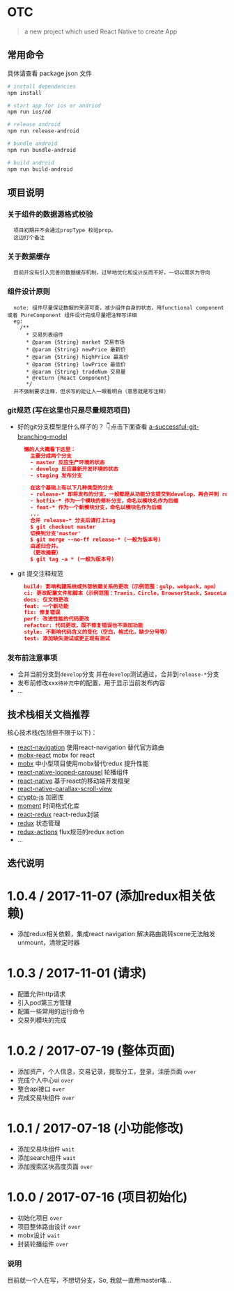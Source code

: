 # OTC

> a new project which used React Native to create App

## 常用命令

具体请查看 package.json 文件

``` bash
# install dependencies
npm install

# start app for ios or andriod
npm run ios/ad

# release android
npm run release-android 

# bundle android
npm run bundle-android 

# build android
npm run build-android

```

## 项目说明

### 关于组件的数据源格式校验

```
  项目初期并不会通过propType 校验prop。
  这边打个备注
```

### 关于数据缓存

```
  目前并没有引入完善的数据缓存机制，过早地优化和设计反而不好，一切以需求为导向
```

### 组件设计原则

```
  note: 组件尽量保证数据的来源可查，减少组件自身的状态，用functional component 或者 PureComponent 组件设计完成尽量把注释写详细
  eg:
    /**
      * 交易列表组件
      * @param {String} market 交易市场 
      * @param {String} newPrice 最新价 
      * @param {String} highPrice 最高价 
      * @param {String} lowPrice 最低价 
      * @param {String} tradeNum 交易量 
      * @return {React Component}
      */
  并不强制要求注释，但求写的能让人一眼看明白（意思就是写注释）
```

### git规范 (写在这里也只是尽量规范项目)
- 好的git分支模型是什么样子的？ 👇点击下面查看
  [a-successful-git-branching-model](http://nvie.com/posts/a-successful-git-branching-model/) 
  ```json
    懒的人大概看下这里：
      主要分成两个分支
      - master 反应生产环境的状态
      - develop 反应最新开发环境的状态
      - staging 发布分支

      在这个基础上有以下几种类型的分支
      - release-* 即将发布的分支，一般都是从功能分支提交到develop，再合并到 release-* 分支。发布前尽量少做修改
      - hotfix-* 作为一个模块的修补分支，命名以模块名作为后缀
      - feat-* 作为一个新模块分支，命名以模块名作为后缀
      ...
      合并 release-* 分支后请打上tag
      $ git checkout master
      切换到分支'master' 
      $ git merge --no-ff release-* (一般为版本号)
      由递归合并。
      （更改摘要）
      $ git tag -a * (一般为版本号)
  ```
- git 提交注释规范
  ```json
    build: 影响构建系统或外部依赖关系的更改（示例范围：gulp，webpack，npm）
    ci: 更改配置文件和脚本（示例范围：Travis，Circle，BrowserStack，SauceLabs
    docs: 仅文档更改
    feat: 一个新功能
    fix: 修复错误
    perf: 改进性能的代码更改
    refactor: 代码更改，既不修复错误也不添加功能
    style: 不影响代码含义的变化（空白，格式化，缺少分号等）
    test: 添加缺失测试或更正现有测试
  ```

### 发布前注意事项

* 合并当前分支到`develop`分支 并在`develop`测试通过，合并到`release-*`分支
* 发布前修改xxx`待补充`中的配置，用于显示当前发布内容
* ...

## 技术栈相关文档推荐

核心技术栈(包括但不限于以下)：
- [react-navigation](https://github.com/react-community/react-navigation) 使用react-navigation 替代官方路由
- [mobx-react](https://github.com/mobxjs/mobx-react) mobx for react
- [mobx](https://github.com/mobxjs/mobx) 中小型项目使用mobx替代redux 提升性能
- [react-native-looped-carousel](https://github.com/appintheair/react-native-looped-carousel) 轮播组件
- [react-native](https://github.com/facebook/react-native) 基于react的移动端开发框架
- [react-native-parallax-scroll-view](https://github.com/jaysoo/react-native-parallax-scroll-view)
- [crypto-js](https://github.com/brix/crypto-js) 加密库
- [moment](https://github.com/moment/moment) 时间格式化库
- [react-redux](https://github.com/reactjs/react-redux) react-redux封装
- [redux](https://github.com/reactjs/redux) 状态管理
- [redux-actions](https://github.com/reduxactions/redux-actions) flux规范的redux action
- ...

## 迭代说明

1.0.4 / 2017-11-07 (添加redux相关依赖)
===================

* 添加redux相关依赖，集成react navigation 解决路由跳转scene无法触发unmount，清除定时器

1.0.3 / 2017-11-01 (请求)
===================

* 配置允许http请求
* 引入pod第三方管理
* 配置一些常用的运行命令
* 交易列模块的完成

1.0.2 / 2017-07-19 (整体页面)
===================

* 添加资产，个人信息，交易记录，提取分工，登录，注册页面 `over`
* 完成个人中心ui `over`
* 整合api接口 `over`
* 完成交易块组件 `over`

1.0.1 / 2017-07-18 (小功能修改)
===================

* 添加交易块组件 `wait`
* 添加search组件 `wait`
* 添加搜索区块高度页面 `over`

1.0.0 / 2017-07-16 (项目初始化)
===================

* 初始化项目 `over`
* 项目整体路由设计 `over`
* mobx设计 `wait`
* 封装轮播组件 `over`


### 说明

目前就一个人在写，不想切分支，So, 我就一直用master咯...